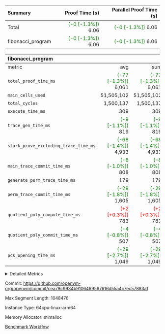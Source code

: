 | Summary | Proof Time (s) | Parallel Proof Time (s) |
|:---|---:|---:|
| Total | <span style='color: green'>(-0 [-1.3%])</span> 6.06 | <span style='color: green'>(-0 [-1.3%])</span> 6.06 |
| fibonacci_program | <span style='color: green'>(-0 [-1.3%])</span> 6.06 | <span style='color: green'>(-0 [-1.3%])</span> 6.06 |


| fibonacci_program |||||
|:---|---:|---:|---:|---:|
|metric|avg|sum|max|min|
| `total_proof_time_ms ` | <span style='color: green'>(-77 [-1.3%])</span> 6,061 | <span style='color: green'>(-77 [-1.3%])</span> 6,061 | <span style='color: green'>(-77 [-1.3%])</span> 6,061 | <span style='color: green'>(-77 [-1.3%])</span> 6,061 |
| `main_cells_used     ` |  51,505,102 |  51,505,102 |  51,505,102 |  51,505,102 |
| `total_cycles        ` |  1,500,137 |  1,500,137 |  1,500,137 |  1,500,137 |
| `execute_time_ms     ` |  309 |  309 |  309 |  309 |
| `trace_gen_time_ms   ` | <span style='color: green'>(-9 [-1.1%])</span> 819 | <span style='color: green'>(-9 [-1.1%])</span> 819 | <span style='color: green'>(-9 [-1.1%])</span> 819 | <span style='color: green'>(-9 [-1.1%])</span> 819 |
| `stark_prove_excluding_trace_time_ms` | <span style='color: green'>(-68 [-1.4%])</span> 4,933 | <span style='color: green'>(-68 [-1.4%])</span> 4,933 | <span style='color: green'>(-68 [-1.4%])</span> 4,933 | <span style='color: green'>(-68 [-1.4%])</span> 4,933 |
| `main_trace_commit_time_ms` | <span style='color: green'>(-8 [-1.0%])</span> 808 | <span style='color: green'>(-8 [-1.0%])</span> 808 | <span style='color: green'>(-8 [-1.0%])</span> 808 | <span style='color: green'>(-8 [-1.0%])</span> 808 |
| `generate_perm_trace_time_ms` |  179 |  179 |  179 |  179 |
| `perm_trace_commit_time_ms` | <span style='color: green'>(-29 [-1.8%])</span> 1,605 | <span style='color: green'>(-29 [-1.8%])</span> 1,605 | <span style='color: green'>(-29 [-1.8%])</span> 1,605 | <span style='color: green'>(-29 [-1.8%])</span> 1,605 |
| `quotient_poly_compute_time_ms` | <span style='color: red'>(+2 [+0.3%])</span> 783 | <span style='color: red'>(+2 [+0.3%])</span> 783 | <span style='color: red'>(+2 [+0.3%])</span> 783 | <span style='color: red'>(+2 [+0.3%])</span> 783 |
| `quotient_poly_commit_time_ms` | <span style='color: green'>(-4 [-0.8%])</span> 507 | <span style='color: green'>(-4 [-0.8%])</span> 507 | <span style='color: green'>(-4 [-0.8%])</span> 507 | <span style='color: green'>(-4 [-0.8%])</span> 507 |
| `pcs_opening_time_ms ` | <span style='color: green'>(-29 [-2.7%])</span> 1,049 | <span style='color: green'>(-29 [-2.7%])</span> 1,049 | <span style='color: green'>(-29 [-2.7%])</span> 1,049 | <span style='color: green'>(-29 [-2.7%])</span> 1,049 |



<details>
<summary>Detailed Metrics</summary>

| group | num_segments | keygen_time_ms | commit_exe_time_ms |
| --- | --- | --- | --- |
| fibonacci_program | 1 | 343 | 5 | 

| group | air_name | quotient_deg | interactions | constraints |
| --- | --- | --- | --- | --- |
| fibonacci_program | AccessAdapterAir<16> | 2 | 5 | 14 | 
| fibonacci_program | AccessAdapterAir<2> | 2 | 5 | 14 | 
| fibonacci_program | AccessAdapterAir<32> | 2 | 5 | 14 | 
| fibonacci_program | AccessAdapterAir<4> | 2 | 5 | 14 | 
| fibonacci_program | AccessAdapterAir<64> | 2 | 5 | 14 | 
| fibonacci_program | AccessAdapterAir<8> | 2 | 5 | 14 | 
| fibonacci_program | BitwiseOperationLookupAir<8> | 2 | 2 | 4 | 
| fibonacci_program | MemoryMerkleAir<8> | 2 | 4 | 40 | 
| fibonacci_program | PersistentBoundaryAir<8> | 2 | 3 | 6 | 
| fibonacci_program | PhantomAir | 2 | 3 | 5 | 
| fibonacci_program | Poseidon2PeripheryAir<BabyBearParameters>, 1> | 2 | 1 | 286 | 
| fibonacci_program | ProgramAir | 1 | 1 | 4 | 
| fibonacci_program | RangeTupleCheckerAir<2> | 1 | 1 | 4 | 
| fibonacci_program | VariableRangeCheckerAir | 1 | 1 | 4 | 
| fibonacci_program | VmAirWrapper<Rv32BaseAluAdapterAir, BaseAluCoreAir<4, 8> | 2 | 19 | 43 | 
| fibonacci_program | VmAirWrapper<Rv32BaseAluAdapterAir, LessThanCoreAir<4, 8> | 2 | 17 | 39 | 
| fibonacci_program | VmAirWrapper<Rv32BaseAluAdapterAir, ShiftCoreAir<4, 8> | 2 | 23 | 90 | 
| fibonacci_program | VmAirWrapper<Rv32BranchAdapterAir, BranchEqualCoreAir<4> | 2 | 11 | 25 | 
| fibonacci_program | VmAirWrapper<Rv32BranchAdapterAir, BranchLessThanCoreAir<4, 8> | 2 | 13 | 41 | 
| fibonacci_program | VmAirWrapper<Rv32CondRdWriteAdapterAir, Rv32JalLuiCoreAir> | 2 | 10 | 22 | 
| fibonacci_program | VmAirWrapper<Rv32HintStoreAdapterAir, Rv32HintStoreCoreAir> | 2 | 15 | 17 | 
| fibonacci_program | VmAirWrapper<Rv32JalrAdapterAir, Rv32JalrCoreAir> | 2 | 16 | 20 | 
| fibonacci_program | VmAirWrapper<Rv32LoadStoreAdapterAir, LoadSignExtendCoreAir<4, 8> | 2 | 18 | 33 | 
| fibonacci_program | VmAirWrapper<Rv32LoadStoreAdapterAir, LoadStoreCoreAir<4> | 2 | 17 | 38 | 
| fibonacci_program | VmAirWrapper<Rv32MultAdapterAir, DivRemCoreAir<4, 8> | 2 | 25 | 88 | 
| fibonacci_program | VmAirWrapper<Rv32MultAdapterAir, MulHCoreAir<4, 8> | 2 | 24 | 38 | 
| fibonacci_program | VmAirWrapper<Rv32MultAdapterAir, MultiplicationCoreAir<4, 8> | 2 | 19 | 26 | 
| fibonacci_program | VmAirWrapper<Rv32RdWriteAdapterAir, Rv32AuipcCoreAir> | 2 | 11 | 15 | 
| fibonacci_program | VmConnectorAir | 2 | 3 | 9 | 

| group | air_name | segment | rows | prep_cols | perm_cols | main_cols | cells |
| --- | --- | --- | --- | --- | --- | --- | --- |
| fibonacci_program | AccessAdapterAir<8> | 0 | 64 |  | 24 | 17 | 2,624 | 
| fibonacci_program | BitwiseOperationLookupAir<8> | 0 | 65,536 | 3 | 8 | 2 | 655,360 | 
| fibonacci_program | MemoryMerkleAir<8> | 0 | 512 |  | 20 | 32 | 26,624 | 
| fibonacci_program | PersistentBoundaryAir<8> | 0 | 64 |  | 12 | 20 | 2,048 | 
| fibonacci_program | PhantomAir | 0 | 2 |  | 12 | 6 | 36 | 
| fibonacci_program | Poseidon2PeripheryAir<BabyBearParameters>, 1> | 0 | 256 |  | 8 | 300 | 78,848 | 
| fibonacci_program | ProgramAir | 0 | 4,096 |  | 8 | 10 | 73,728 | 
| fibonacci_program | RangeTupleCheckerAir<2> | 0 | 524,288 | 2 | 8 | 1 | 4,718,592 | 
| fibonacci_program | VariableRangeCheckerAir | 0 | 262,144 | 2 | 8 | 1 | 2,359,296 | 
| fibonacci_program | VmAirWrapper<Rv32BaseAluAdapterAir, BaseAluCoreAir<4, 8> | 0 | 1,048,576 |  | 80 | 36 | 121,634,816 | 
| fibonacci_program | VmAirWrapper<Rv32BaseAluAdapterAir, LessThanCoreAir<4, 8> | 0 | 524,288 |  | 40 | 37 | 40,370,176 | 
| fibonacci_program | VmAirWrapper<Rv32BaseAluAdapterAir, ShiftCoreAir<4, 8> | 0 | 2 |  | 52 | 53 | 210 | 
| fibonacci_program | VmAirWrapper<Rv32BranchAdapterAir, BranchEqualCoreAir<4> | 0 | 262,144 |  | 48 | 26 | 19,398,656 | 
| fibonacci_program | VmAirWrapper<Rv32BranchAdapterAir, BranchLessThanCoreAir<4, 8> | 0 | 8 |  | 56 | 32 | 704 | 
| fibonacci_program | VmAirWrapper<Rv32CondRdWriteAdapterAir, Rv32JalLuiCoreAir> | 0 | 131,072 |  | 44 | 18 | 8,126,464 | 
| fibonacci_program | VmAirWrapper<Rv32HintStoreAdapterAir, Rv32HintStoreCoreAir> | 0 | 4 |  | 36 | 26 | 248 | 
| fibonacci_program | VmAirWrapper<Rv32JalrAdapterAir, Rv32JalrCoreAir> | 0 | 16 |  | 36 | 28 | 1,024 | 
| fibonacci_program | VmAirWrapper<Rv32LoadStoreAdapterAir, LoadStoreCoreAir<4> | 0 | 32 |  | 72 | 40 | 3,584 | 
| fibonacci_program | VmAirWrapper<Rv32RdWriteAdapterAir, Rv32AuipcCoreAir> | 0 | 16 |  | 28 | 21 | 784 | 
| fibonacci_program | VmConnectorAir | 0 | 2 | 1 | 12 | 4 | 32 | 

| group | segment | trace_gen_time_ms | total_proof_time_ms | total_cycles | total_cells | stark_prove_excluding_trace_time_ms | quotient_poly_compute_time_ms | quotient_poly_commit_time_ms | perm_trace_commit_time_ms | pcs_opening_time_ms | main_trace_commit_time_ms | main_cells_used | generate_perm_trace_time_ms | execute_time_ms |
| --- | --- | --- | --- | --- | --- | --- | --- | --- | --- | --- | --- | --- | --- | --- |
| fibonacci_program | 0 | 819 | 6,061 | 1,500,137 | 197,453,854 | 4,933 | 783 | 507 | 1,605 | 1,049 | 808 | 51,505,102 | 179 | 309 | 

</details>


Commit: https://github.com/openvm-org/openvm/commit/cea79c9934b9106469597616d55a4c7ec57883a1

Max Segment Length: 1048476

Instance Type: 64cpu-linux-arm64

Memory Allocator: mimalloc

[Benchmark Workflow](https://github.com/openvm-org/openvm/actions/runs/12822254337)
